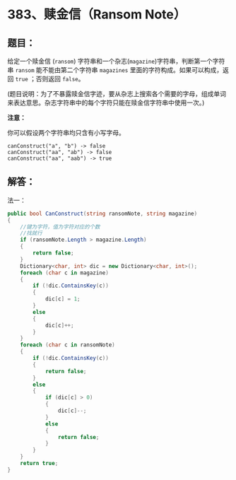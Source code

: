 # 383、赎金信（Ransom Note）

## 题目：

给定一个赎金信 (`ransom`) 字符串和一个杂志(`magazine`)字符串，判断第一个字符串 `ransom` 能不能由第二个字符串 `magazines` 里面的字符构成。如果可以构成，返回 `true` ；否则返回 `false`。

(题目说明：为了不暴露赎金信字迹，要从杂志上搜索各个需要的字母，组成单词来表达意思。杂志字符串中的每个字符只能在赎金信字符串中使用一次。)

 

**注意：**

你可以假设两个字符串均只含有小写字母。

```
canConstruct("a", "b") -> false
canConstruct("aa", "ab") -> false
canConstruct("aa", "aab") -> true
```

## 解答：

法一：

```csharp
public bool CanConstruct(string ransomNote, string magazine)
{
    //键为字符，值为字符对应的个数
    //找就行
    if (ransomNote.Length > magazine.Length) 
    {
        return false; 
    }
    Dictionary<char, int> dic = new Dictionary<char, int>();
    foreach (char c in magazine)
    {
        if (!dic.ContainsKey(c))
        {
            dic[c] = 1;
        }
        else
        {
            dic[c]++;
        }
    }
    foreach (char c in ransomNote)
    {
        if (!dic.ContainsKey(c))
        {
            return false;
        }
        else
        {
            if (dic[c] > 0) 
            {
                dic[c]--;
            }
            else
            {
                return false;
            }
        }
    }
    return true;
}
```

